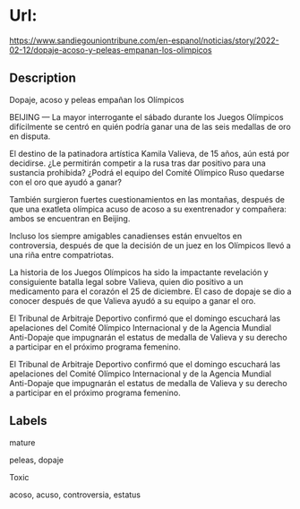 # Url: 

https://www.sandiegouniontribune.com/en-espanol/noticias/story/2022-02-12/dopaje-acoso-y-peleas-empanan-los-olimpicos

## Description 

Dopaje, acoso y peleas empañan los Olímpicos

BEIJING — La mayor interrogante el sábado durante los Juegos Olímpicos difícilmente se centró en quién podría ganar una de las seis medallas de oro en disputa.

El destino de la patinadora artística Kamila Valieva, de 15 años, aún está por decidirse. ¿Le permitirán competir a la rusa tras dar positivo para una sustancia prohibida? ¿Podrá el equipo del Comité Olímpico Ruso quedarse con el oro que ayudó a ganar?

También surgieron fuertes cuestionamientos en las montañas, después de que una exatleta olímpica acuso de acoso a su exentrenador y compañera: ambos se encuentran en Beijing.

Incluso los siempre amigables canadienses están envueltos en controversia, después de que la decisión de un juez en los Olímpicos llevó a una riña entre compatriotas.

La historia de los Juegos Olímpicos ha sido la impactante revelación y consiguiente batalla legal sobre Valieva, quien dio positivo a un medicamento para el corazón el 25 de diciembre. El caso de dopaje se dio a conocer después de que Valieva ayudó a su equipo a ganar el oro.

El Tribunal de Arbitraje Deportivo confirmó que el domingo escuchará las apelaciones del Comité Olímpico Internacional y de la Agencia Mundial Anti-Dopaje que impugnarán el estatus de medalla de Valieva y su derecho a participar en el próximo programa femenino.

El Tribunal de Arbitraje Deportivo confirmó que el domingo escuchará las apelaciones del Comité Olímpico Internacional y de la Agencia Mundial Anti-Dopaje que impugnarán el estatus de medalla de Valieva y su derecho a participar en el próximo programa femenino.

## Labels 

mature

peleas, dopaje

Toxic 

acoso, acuso, controversia, estatus